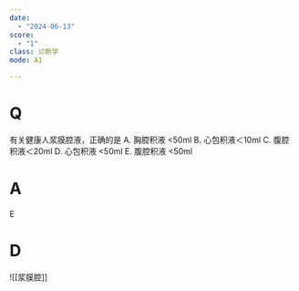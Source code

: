 ```yaml
---
date:
  - "2024-06-13"
score:
  - "1"
class: 诊断学
mode: A1

---
```



# Q
有关健康人浆膜腔液，正确的是
A. 胸腔积液 <50ml B. 心包积液＜10ml C. 腹腔积液＜20ml
D. 心包积液 <50ml E. 腹腔积液 <50ml

# A

E


# D
![[浆膜腔]]